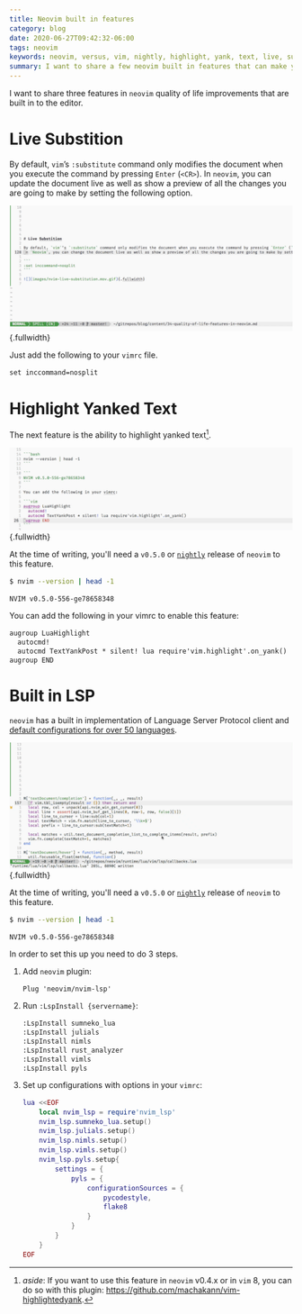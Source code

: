 ```yaml
---
title: Neovim built in features
category: blog
date: 2020-06-27T09:42:32-06:00
tags: neovim
keywords: neovim, versus, vim, nightly, highlight, yank, text, live, substitution, built, in, lsp, language, server, protocol, client
summary: I want to share a few neovim built in features that can make you more productive.
---
```


I want to share three features in `neovim` quality of life improvements that are built in to the editor.

# Live Substition

By default, `vim`’s `:substitute` command only modifies the document when you execute the command by pressing `Enter` (`<CR>`).
In `neovim`, you can update the document live as well as show a preview of all the changes you are going to make by setting the following option.

![](images/nvim-live-substitution.mov.gif){.fullwidth}

Just add the following to your `vimrc` file.

```vim
set inccommand=nosplit
```

# Highlight Yanked Text

The next feature is the ability to highlight yanked text[^1].

[^1]: _aside_: If you want to use this feature in `neovim` v0.4.x or in `vim` 8, you can do so with this plugin: <https://github.com/machakann/vim-highlightedyank>.

![](images/nvim-highlight-yank.mov.gif){.fullwidth}

At the time of writing, you'll need a `v0.5.0` or [`nightly`](https://github.com/neovim/neovim/releases/tag/nightly) release of `neovim` to this feature.

```bash
$ nvim --version | head -1
```

```
NVIM v0.5.0-556-ge78658348
```

You can add the following in your vimrc to enable this feature:

```vim
augroup LuaHighlight
  autocmd!
  autocmd TextYankPost * silent! lua require'vim.highlight'.on_yank()
augroup END
```

# Built in LSP

`neovim` has a built in implementation of Language Server Protocol client and [default configurations for over 50 languages](https://github.com/neovim/nvim-lsp).

![](images/nvim-built-in-lsp.mov.gif){.fullwidth}

At the time of writing, you'll need a `v0.5.0` or [`nightly`](https://github.com/neovim/neovim/releases/tag/nightly) release of `neovim` to this feature.

```bash
$ nvim --version | head -1
```

```
NVIM v0.5.0-556-ge78658348
```

In order to set this up you need to do 3 steps.

1) Add `neovim` plugin:

    ```vim
    Plug 'neovim/nvim-lsp'
    ```

2) Run `:LspInstall {servername}`:

    ```vim
    :LspInstall sumneko_lua
    :LspInstall julials
    :LspInstall nimls
    :LspInstall rust_analyzer
    :LspInstall vimls
    :LspInstall pyls
    ```

3) Set up configurations with options in your `vimrc`:

    ```lua
    lua <<EOF
        local nvim_lsp = require'nvim_lsp'
        nvim_lsp.sumneko_lua.setup()
        nvim_lsp.julials.setup()
        nvim_lsp.nimls.setup()
        nvim_lsp.vimls.setup()
        nvim_lsp.pyls.setup{
            settings = {
                pyls = {
                    configurationSources = {
                        pycodestyle,
                        flake8
                    }
                }
            }
        }
    EOF
    ```
